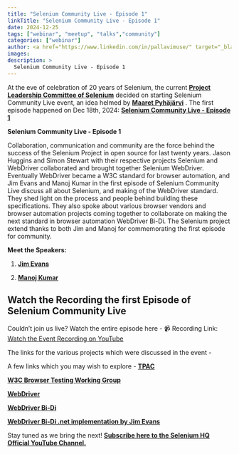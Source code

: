 ```yaml
---
title: "Selenium Community Live - Episode 1"
linkTitle: "Selenium Community Live - Episode 1"
date: 2024-12-25
tags: ["webinar", "meetup", "talks","community"]
categories: ["webinar"]
author: <a href="https://www.linkedin.com/in/pallavimuse/" target="_blank">Pallavi Sharma</a>
images:
description: >
  Selenium Community Live - Episode 1
---
```


At the eve of celebration of 20 years of Selenium, the current **<a href="https://www.selenium.dev/project/structure/#plc" target="_blank">Project Leadership Committee of Selenium</a>**  decided on starting Selenium Community Live event, an idea helmed by **<a href="https://www.linkedin.com/in/maaret/" target="_blank">Maaret Pyhäjärvi</a>** . 
The first episode happened on Dec 18th, 2024: **<a href="https://www.youtube.com/watch?v=Y4tZOXGQGRQ" target="_blank">Selenium Community Live - Episode 1</a>**

**Selenium Community Live - Episode 1**

Collaboration, communication and community are the force behind the success of the Selenium Project in open source for last twenty years.
Jason Huggins and Simon Stewart with their respective projects Selenium and WebDriver collaborated and brought together Selenium WebDriver.
Eventually WebDriver became a W3C standard for browser automation, and Jim Evans and Manoj Kumar in the first episode of Selenium Community Live
discuss all about Selenium, and making of the WebDriver standard. They shed light on the process and people behind building these specifications.
They also spoke about various browser vendors and browser automation projects coming together to collaborate on making the next standard in browser automation
WebDriver Bi-Di. The Selenium project extend thanks to both Jim and Manoj for commemorating the first episode for community. 

**Meet the Speakers:**

1. **<a href="https://www.linkedin.com/in/jimevansmusic/" target="_blank">Jim Evans</a>** 

2. **<a href="https://www.linkedin.com/in/manoj9788/" target="_blank">Manoj Kumar</a>** 

## Watch the Recording the first Episode of Selenium Community Live

Couldn’t join us live? Watch the entire episode here -
📹 Recording Link: [Watch the Event Recording on YouTube](https://www.youtube.com/watch?v=Y4tZOXGQGRQ)

The links for the various projects which were discussed in the event - 

A few links which you may wish to explore - 
**<a href="https://www.w3.org/news-events/w3c-tpac/" target="_blank">TPAC</a>** 

**<a href="https://www.w3.org/groups/wg/browser-tools-testing/" target="_blank">W3C Browser Testing Working Group</a>** 

**<a href="https://github.com/w3c/webdriver/" target="_blank">WebDriver</a>** 

**<a href="https://github.com/w3c/webdriver-bidi/" target="_blank">WebDriver Bi-Di</a>** 

**<a href="https://github.com/webdriverbidi-net/webdriverbidi-net/" target="_blank">WebDriver Bi-Di .net implementation by Jim Evans </a>** 

Stay tuned as we bring the next! **<a href="https://www.youtube.com/@SeleniumHQProject/streams" target="_blank">Subscribe here to the Selenium HQ Official YouTube Channel.</a>**  
